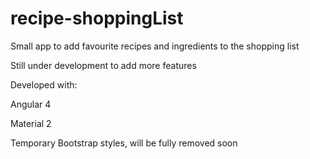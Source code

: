 # recipe-shoppingList

Small app to add favourite recipes and ingredients to the shopping list

Still under development to add more features

Developed with:

Angular 4 

Material 2

Temporary Bootstrap styles, will be fully removed soon
